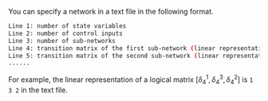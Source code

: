 You can specify a network in a text file in the following format.

```bash
Line 1: number of state variables
Line 2: number of control inputs
Line 3: number of sub-networks
Line 4: transition matrix of the first sub-network (linear representation of a logical matrix)
Line 5: transition matrix of the second sub-network (linear representation of a logical matrix)
......

```

For example, the linear representation of a logical matrix $[\delta_4^1, \delta_4^3, \delta_4^2]$ is `1 3 2` in the text file.